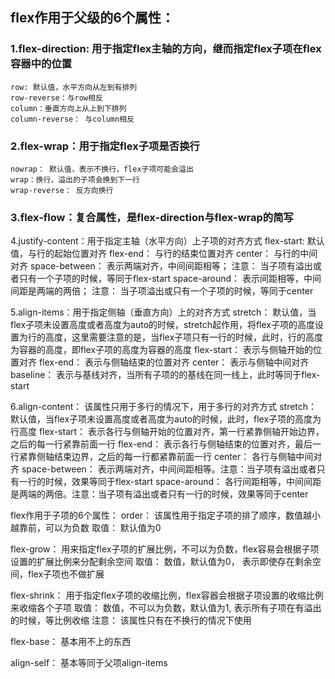 ## flex作用于父级的6个属性：

  ### 1.flex-direction: 用于指定flex主轴的方向，继而指定flex子项在flex容器中的位置

    row: 默认值，水平方向从左到有排列
    row-reverse：与row相反
    column：垂直方向上从上到下排列
    column-reverse： 与column相反

  ### 2.flex-wrap：用于指定flex子项是否换行
    nowrap： 默认值，表示不换行，flex子项可能会溢出
    wrap：换行，溢出的子项会换到下一行
    wrap-reverse： 反方向换行

   ### 3.flex-flow：复合属性，是flex-direction与flex-wrap的简写

  4.justify-content：用于指定主轴（水平方向）上子项的对齐方式
    flex-start: 默认值，与行的起始位置对齐
    flex-end： 与行的结束位置对齐
    center： 与行的中间对齐
    space-between： 表示两端对齐，中间间距相等；
      注意： 当子项有溢出或者只有一个子项的时候，等同于flex-start
    space-around： 表示间距相等，中间间距是两端的两倍；
      注意： 当子项溢出或只有一个子项的时候，等同于center

  5.align-items：用于指定侧轴（垂直方向）上的对齐方式
    stretch： 默认值，当flex子项未设置高度或者高度为auto的时候，stretch起作用，将flex子项的高度设置为行的高度，这里需要注意的是，当flex子项只有一行的时候，此时，行的高度为容器的高度，即flex子项的高度为容器的高度
    flex-start： 表示与侧轴开始的位置对齐
    flex-end： 表示与侧轴结束的位置对齐
    center： 表示与侧轴中间对齐
    baseline： 表示与基线对齐，当所有子项的的基线在同一线上，此时等同于flex-start

  6.align-content： 该属性只用于多行的情况下，用于多行的对齐方式
    stretch： 默认值，当flex子项未设置高度或者高度为auto的时候，此时，flex子项的高度为行高度
    flex-start： 表示各行与侧轴开始的位置对齐，第一行紧靠侧轴开始边界，之后的每一行紧靠前面一行
    flex-end： 表示各行与侧轴结束的位置对齐，最后一行紧靠侧轴结束边界，之后的每一行都紧靠前面一行
    center： 各行与侧轴中间对齐
    space-between： 表示两端对齐，中间间距相等。注意：当子项有溢出或者只有一行的时候，效果等同于flex-start
    space-around： 各行间距相等，中间间距是两端的两倍。注意：当子项有溢出或者只有一行的时候，效果等同于center


flex作用于子项的6个属性：
  order： 该属性用于指定子项的排了顺序，数值越小越靠前，可以为负数
    取值： 默认值为0
  
  flex-grow： 用来指定flex子项的扩展比例，不可以为负数，flex容易会根据子项设置的扩展比例来分配剩余空间
    取值： 数值，默认值为0， 表示即使存在剩余空间，flex子项也不做扩展

  flex-shrink： 用于指定flex子项的收缩比例，flex容器会根据子项设置的收缩比例来收缩各个子项
    取值： 数值，不可以为负数，默认值为1, 表示所有子项在有溢出的时候，等比例收缩
    注意： 该属性只有在不换行的情况下使用

  flex-base： 基本用不上的东西

  align-self： 基本等同于父项align-items
